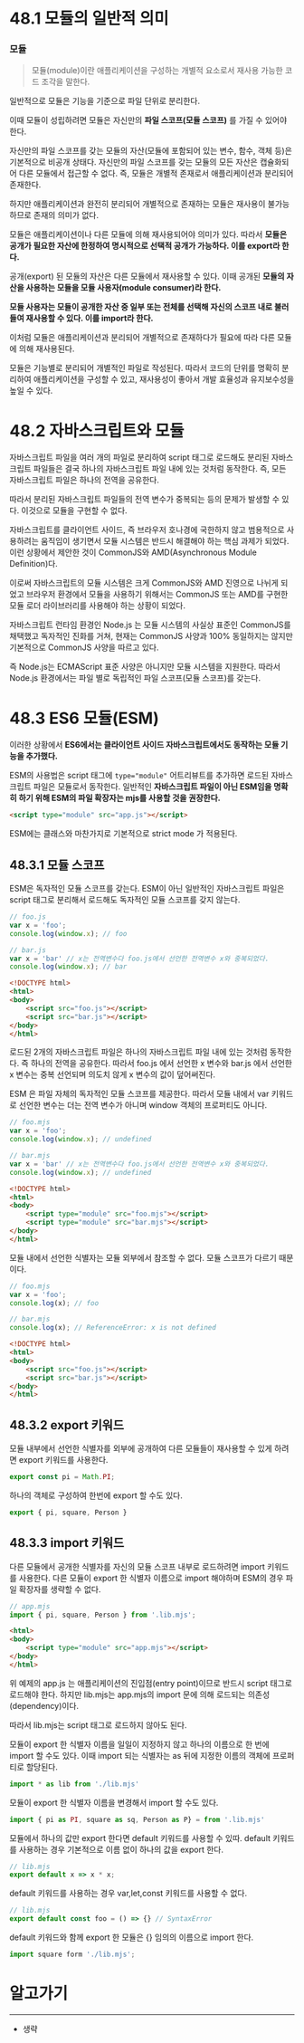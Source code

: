 # 48.1 모듈의 일반적 의미
### 모듈
> 모듈(module)이란 애플리케이션을 구성하는 개별적 요소로서 재사용 가능한 코드 조각을 말한다.

일반적으로 모듈은 기능을 기준으로 파일 단위로 분리한다.

이때 모듈이 성립하려면 모듈은 자신만의 **파일 스코프(모듈 스코프)** 를 가질 수 있어야 한다.

자신만의 파일 스코프를 갖는 모듈의 자산(모듈에 포함되어 있는 변수, 함수, 객체 등)은 기본적으로 비공개 상태다. 자신만의 파일 스코프를 갖는 모듈의 모든 자산은 캡슐화되어 다른 모듈에서 접근할 수 없다.
즉, 모듈은 개별적 존재로서 애플리케이션과 분리되어 존재한다.

하지만 애플리케이션과 완전히 분리되어 개별적으로 존재하는 모듈은 재사용이 불가능하므로 존재의 의미가 없다.

모듈은 애플리케이션이나 다른 모듈에 의해 재사용되어야 의미가 있다.
따라서 **모듈은 공개가 필요한 자산에 한정하여 명시적으로 선택적 공개가 가능하다. 이를 export라 한다.**

공개(export) 된 모듈의 자산은 다른 모듈에서 재사용할 수 있다.
이때 공개된 **모듈의 자산을 사용하는 모듈을 모듈 사용자(module consumer)라 한다.**

**모듈 사용자는 모듈이 공개한 자산 중 일부 또는 전체를 선택해 자신의 스코프 내로 불러들여 재사용할 수 있다. 이를 import라 한다.**

이처럼 모듈은 애플리케이션과 분리되어 개별적으로 존재하다가 필요에 따라 다른 모듈에 의해 재사용된다.

모듈은 기능별로 분리되어 개별적인 파일로 작성된다.
따라서 코드의 단위를 명확히 분리하여 애플리케이션을 구성할 수 있고, 재사용성이 좋아서 개발 효율성과 유지보수성을 높일 수 있다.

# 48.2 자바스크립트와 모듈

자바스크립트 파일을 여러 개의 파일로 분리하여 script 태그로 로드해도 분리된 자바스크립트 파일들은 결국 하나의 자바스크립트 파일 내에 있는 것처럼 동작한다.
즉, 모든 자바스크립트 파일은 하나의 전역을 공유한다.

따라서 분리된 자바스크립트 파일들의 전역 변수가 중복되는 등의 문제가 발생할 수 있다.
이것으로 모듈을 구현할 수 없다.

자바스크립트를 클라이언트 사이드, 즉 브라우저 호나경에 국한하지 않고 범용적으로 사용하려는 움직임이 생기면서 모듈 시스템은 반드시 해결해야 하는 핵심 과제가 되었다.
이런 상황에서 제안한 것이 CommonJS와 AMD(Asynchronous Module Definition)다.

이로써 자바스크립트의 모듈 시스템은 크게 CommonJS와 AMD 진영으로 나뉘게 되었고 브라우저 환경에서 모듈을 사용하기 위해서는 CommonJS 또는 AMD를 구현한 모듈 로더 라이브러리를 사용해야 하는 상황이 되었다.

자바스크립트 런타임 환경인 Node.js 는 모듈 시스템의 사실상 표준인 CommonJS를 채택했고
독자적인 진화를 거쳐, 현재는 CommonJS 사양과 100% 동일하지는 않지만 기본적으로 CommonJS 사양을 따르고 있다.

즉 Node.js는 ECMAScript 표준 사양은 아니지만 모듈 시스템을 지원한다.
따라서 Node.js 환경에서는 파일 별로 독립적인 파일 스코프(모듈 스코프)를 갖는다.

# 48.3 ES6 모듈(ESM)

이러한 상황에서 **ES6에서는 클라이언트 사이드 자바스크립트에서도 동작하는 모듈 기능을 추가했다.**

ESM의 사용법은 script 태그에 `type="module"` 어트리뷰트를 추가하면 로드된 자바스크립트 파일은 모듈로서 동작한다.
일반적인 **자바스크립트 파일이 아닌 ESM임을 명확히 하기 위해 ESM의 파일 확장자는 mjs를 사용할 것을 권장한다.**

```html
<script type="module" src="app.js"></script>
```

ESM에는 클래스와 마찬가지로 기본적으로 strict mode 가 적용된다.

## 48.3.1 모듈 스코프

ESM은 독자적인 모듈 스코프를 갖는다.
ESM이 아닌 일반적인 자바스크립트 파일은 script 태그로 분리해서 로드해도
독자적인 모듈 스코프를 갖지 않는다.

```js
// foo.js
var x = 'foo';
console.log(window.x); // foo
```

```js
// bar.js
var x = 'bar' // x는 전역변수다 foo.js에서 선언한 전역변수 x와 중복되었다.
console.log(window.x); // bar
```

```html
<!DOCTYPE html>
<html>
<body>
	<script src="foo.js"></script>
	<script src="bar.js"></script>
</body>
</html>
```

로드된 2개의 자바스크립트 파일은 하나의 자바스크립트 파일 내에 있는 것처럼 동작한다.
즉 하나의 전역을 공유한다.
따라서 foo.js 에서 선언한 x 변수와 bar.js 에서 선언한 x 변수는 중복 선언되며 의도치 않게 x 변수의 값이 덮어써진다.

ESM 은 파일 자체의 독자적인 모듈 스코프를 제공한다.
따라서 모듈 내에서 var 키워드로 선언한 변수는 더는 전역 변수가 아니며 window 객체의 프로퍼티도 아니다.

```js
// foo.mjs
var x = 'foo';
console.log(window.x); // undefined
```

```js
// bar.mjs
var x = 'bar' // x는 전역변수다 foo.js에서 선언한 전역변수 x와 중복되었다.
console.log(window.x); // undefined
```

```html
<!DOCTYPE html>
<html>
<body>
	<script type="module" src="foo.mjs"></script>
	<script type="module" src="bar.mjs"></script>
</body>
</html>
```

모듈 내에서 선언한 식별자는 모듈 외부에서 참조할 수 없다.
모듈 스코프가 다르기 때문이다.

```js
// foo.mjs
var x = 'foo';
console.log(x); // foo
```

```js
// bar.mjs
console.log(x); // ReferenceError: x is not defined
```

```html
<!DOCTYPE html>
<html>
<body>
	<script src="foo.js"></script>
	<script src="bar.js"></script>
</body>
</html>
```

## 48.3.2 export 키워드

모듈 내부에서 선언한 식별자를 외부에 공개하여 다른 모듈들이 재사용할 수 있게 하려면 export 키워드를 사용한다.

```js
export const pi = Math.PI;
```

하나의 객체로 구성하여 한번에 export 할 수도 있다.

```js
export { pi, square, Person }
```

## 48.3.3 import 키워드

다른 모듈에서 공개한 식별자를 자신의 모듈 스코프 내부로 로드하려면 import 키워드를 사용한다.
다른 모듈이 export 한 식별자 이름으로 import 해야하며 ESM의 경우 파일 확장자를 생략할 수 없다.

```js
// app.mjs
import { pi, square, Person } from '.lib.mjs';
```

```html
<html>
<body>
	<script type="module" src="app.mjs"></script>
</body>
</html>
```

위 예제의 app.js 는 애플리케이션의 진입점(entry point)이므로 반드시 script 태그로 로드해야 한다.
하지만 lib.mjs는 app.mjs의 import 문에 의해 로드되는 의존성(dependency)이다.

따라서 lib.mjs는 script 태그로 로드하지 않아도 된다.

모듈이 export 한 식별자 이름을 일일이 지정하지 않고 하나의 이름으로 한 번에 import 할 수도 있다.
이때 import 되는 식별자는 as 뒤에 지정한 이름의 객체에 프로퍼티로 할당된다.

```js
import * as lib from './lib.mjs'
```

모듈이 export 한 식별자 이름을 변경해서 import 할 수도 있다.

```js
import { pi as PI, square as sq, Person as P} = from '.lib.mjs'
```

모듈에서 하나의 값만 export 한다면 default 키워드를 사용할 수 있따.
default 키워드를 사용하는 경우 기본적으로 이름 없이 하나의 값을 export 한다.

```js
// lib.mjs
export default x => x * x;
```

default 키워드를 사용하는 경우 var,let,const 키워드를 사용할 수 없다.

```js
// lib.mjs
export default const foo = () => {} // SyntaxError
```

default 키워드와 함께 export 한 모듈은 {} 임의의 이름으로 import 한다.

```js
import square form './lib.mjs';
```

# 알고가기
---
- 생략
